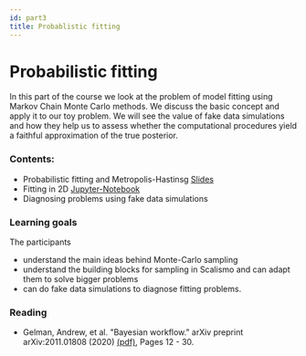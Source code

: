 ```yaml
---
id: part3
title: Probablistic fitting
---
```


# Probabilistic fitting 

In this part of the course we look at the problem of model fitting using Markov Chain Monte Carlo methods. 
We discuss the basic concept and apply it to our toy problem. We will see the value of fake data simulations and 
how they help us to assess whether the computational procedures yield a faithful approximation of the true posterior. 


### Contents:
* Probabilistic fitting and Metropolis-Hastinsg [Slides](../TODO)
* Fitting in 2D [Jupyter-Notebook](../TODO)
* Diagnosing problems using fake data simulations


### Learning goals

The participants
* understand the main ideas behind Monte-Carlo sampling
* understand the building blocks for sampling in Scalismo and can adapt them to solve bigger problems
* can do fake data simulations to diagnose fitting problems. 

### Reading

- Gelman, Andrew, et al. "Bayesian workflow." arXiv preprint arXiv:2011.01808 (2020) [(pdf)](https://arxiv.org/abs/2011.01808), Pages 12 - 30. 
